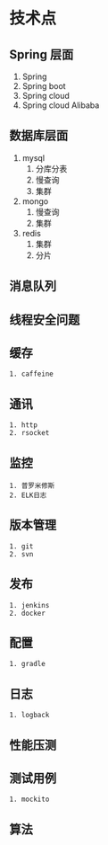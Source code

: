 # 技术点

## Spring 层面

1. Spring
2. Spring boot
3. Spring cloud
4. Spring cloud Alibaba



## 数据库层面

1. mysql
   1. 分库分表
   2. 慢查询
   3. 集群
2. mongo
   1. 慢查询
   2. 集群
3. redis
   1. 集群
   2. 分片



## 消息队列



## 线程安全问题



## 缓存

	1. caffeine



## 通讯

	1. http
	2. rsocket



## 监控

	1. 普罗米修斯
	2. ELK日志



## 版本管理

	1. git
	2. svn



## 发布

	1. jenkins
	2. docker



## 配置

	1. gradle



## 日志

	1. logback



## 性能压测



## 测试用例

	1. mockito



## 算法

